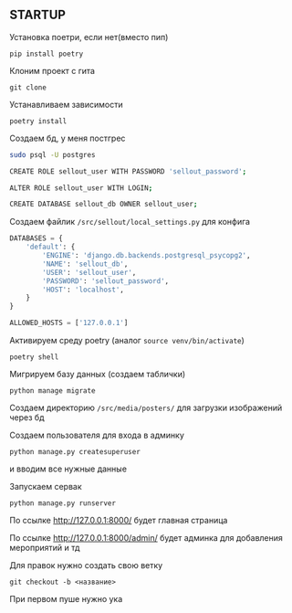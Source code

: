 ## STARTUP

Установка поетри, если нет(вместо пип)

`pip install poetry`

Клоним проект с гита

`git clone`

Устанавливаем зависимости

`poetry install`

Создаем бд, у меня постгрес

```bash
sudo psql -U postgres

CREATE ROLE sellout_user WITH PASSWORD 'sellout_password';

ALTER ROLE sellout_user WITH LOGIN;

CREATE DATABASE sellout_db OWNER sellout_user;
```

Создаем файлик `/src/sellout/local_settings.py` для конфига

```python
DATABASES = {
    'default': {
        'ENGINE': 'django.db.backends.postgresql_psycopg2',
        'NAME': 'sellout_db',
        'USER': 'sellout_user',
        'PASSWORD': 'sellout_password',
        'HOST': 'localhost',
    }
}

ALLOWED_HOSTS = ['127.0.0.1']
```

Активируем среду poetry (аналог `source venv/bin/activate`)

`poetry shell`

Мигрируем базу данных (создаем таблички)

`python manage migrate`

Создаем директорию `/src/media/posters/` для загрузки изображений через бд

Создаем пользователя для входа в админку

`python manage.py createsuperuser`

и вводим все нужные данные

Запускаем сервак

`python manage.py runserver`

По ссылке http://127.0.0.1:8000/ будет главная страница

По ссылке http://127.0.0.1:8000/admin/ будет админка для добавления мероприятий и тд

Для правок нужно создать свою ветку

`git checkout -b <название>`

При первом пуше нужно ука

